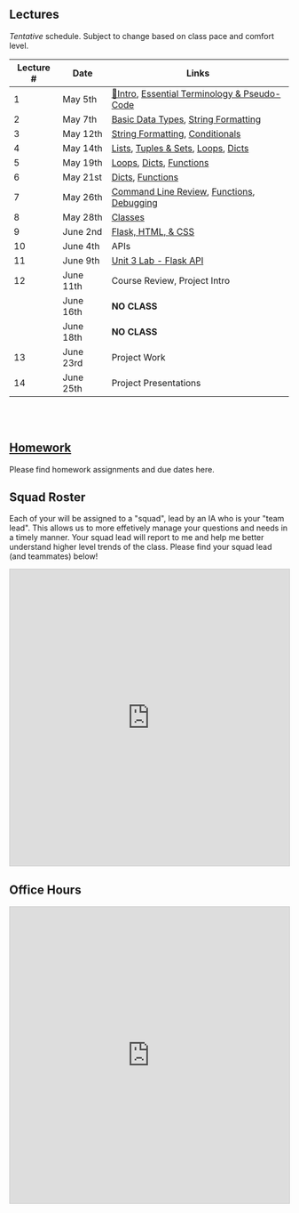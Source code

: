 ## Lectures

_Tentative_ schedule. Subject to change based on class pace and comfort level.

| Lecture # | Date | Links |
| --------- | ---- | ------------- |
| 1  | May 5th  | [🎉Intro](#in/intro/welcome), [Essential Terminology & Pseudo-Code](#out/topics/essential_terminology) |
| 2  | May 7th  |  [Basic Data Types](#out/topics/basic_data_types), [String Formatting](#out/topics/string_formatting)|
| 3  | May 12th  | [String Formatting](#out/topics/string_formatting), [Conditionals](#out/topics/conditionals)  |
| 4  | May 14th  | [Lists](#out/topics/lists), [Tuples & Sets](#out/topics/tuples_sets), [Loops](#out/topics/loops), [Dicts](#out/topics/dicts) |
| 5  | May 19th  | [Loops](#out/topics/loops), [Dicts](#out/topics/dicts), [Functions](#out/topics/functions) |
| 6  | May 21st  | [Dicts](#out/topics/dicts), [Functions](#out/topics/functions) |
| 7  | May 26th  | [Command Line Review](https://show.zohopublic.com/publish/ivvjw880a8176a10d44ecbc4638c07bc180db), [Functions](#out/topics/functions), [Debugging](#out/topics/debugging) |
| 8  | May 28th  | [Classes](#out/topics/classes) |
| 9  | June 2nd  | [Flask, HTML, & CSS](#in/intro/APIs) |
| 10  | June 4th | APIs |
| 11  | June 9th | [Unit 3 Lab - Flask API](#in/intro/financeservice) |
| 12  | June 11th | Course Review, Project Intro |
|     | June 16th | **NO CLASS** |
|     | June 18th | **NO CLASS** |
| 13  | June 23rd | Project Work |
| 14  | June 25th | Project Presentations |

<br/><br/>

## [Homework](#in/homework/all_hw)

Please find homework assignments and due dates here.

## Squad Roster

Each of your will be assigned to a "squad", lead by an IA who is your "team lead". This allows us to more effetively manage your questions and needs in a timely manner. Your squad lead will report to me and help me better understand higher level trends of the class. Please find your squad lead (and teammates) below!

<iframe class="airtable-embed" src="https://airtable.com/embed/shrX4qrqTERyfcgla?backgroundColor=blue&viewControls=on" frameborder="0" onmousewheel="" width="100%" height="533" style="background: transparent; border: 1px solid #ccc;"></iframe>
 
 ## Office Hours
 
<iframe class="airtable-embed" src="https://airtable.com/embed/shr494wCzeV3GpyRT?backgroundColor=red&viewControls=on" frameborder="0" onmousewheel="" width="100%" height="533" style="background: transparent; border: 1px solid #ccc;"></iframe>
